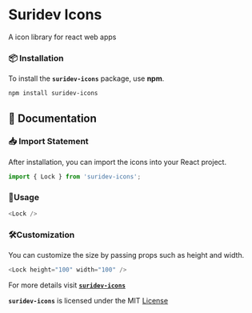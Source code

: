 #  Suridev Icons 
A icon library for react web apps 

### 📦 Installation
To install the **`suridev-icons`** package, use **npm**.

```bash
npm install suridev-icons
```
## 📄 Documentation

### 📥 Import Statement
After installation, you can import the icons into your React project.

```js
import { Lock } from 'suridev-icons';
```

### 📝Usage

```js
<Lock />
```

### 🛠️Customization
You can customize the size by passing props such as height and width.
```js
<Lock height="100" width="100" />
```

For more details visit  [**`suridev-icons`**](https://suridev-icons.vercel.app/)

**`suridev-icons`** is licensed under the MIT [License](https://github.com/sureshbairwa/suridev-icons/blob/main/LICENSE)







